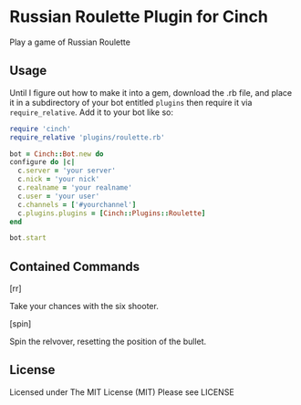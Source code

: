 Russian Roulette Plugin for Cinch
========================
Play a game of Russian Roulette

Usage
-----

Until I figure out how to make it into a gem, download the .rb file, and place 
it in a subdirectory of your bot entitled 
`plugins` then require it via `require_relative`. 
Add it to your bot like so:

~~~~~~~~~~~~~~~~~~~~~~~~~~~~~~~~~~~~~~~~ ruby
require 'cinch'
require_relative 'plugins/roulette.rb'

bot = Cinch::Bot.new do
configure do |c|
  c.server = 'your server'
  c.nick = 'your nick'
  c.realname = 'your realname'
  c.user = 'your user'
  c.channels = ['#yourchannel']
  c.plugins.plugins = [Cinch::Plugins::Roulette]
end

bot.start
~~~~~~~~~~~~~~~~~~~~~~~~~~~~~~~~~~~~~~~~

Contained Commands
------------------

[rr]

Take your chances with the six shooter.

[spin]

Spin the relvover, resetting the position of the bullet.

License
-------

Licensed under The MIT License (MIT)
Please see LICENSE
